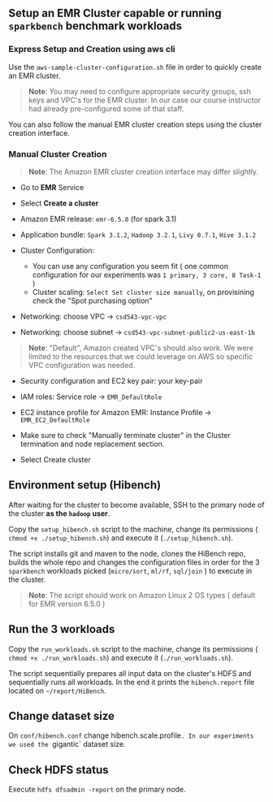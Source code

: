## Setup an EMR Cluster capable or running `sparkbench` benchmark workloads



### Express Setup and Creation using aws cli

Use the `aws-sample-cluster-configuration.sh` file in order to quickly create an EMR cluster. 

> **Note**: You may need to configure appropriate security groups, ssh keys and VPC's for the EMR cluster. In our case our course instructor had already pre-configured some of that staff. 

You can also follow the manual EMR cluster creation steps using the cluster creation interface.



### Manual  Cluster Creation

> **Note**: The Amazon EMR cluster creation interface may differ slightly. 

- Go to **EMR** Service

- Select **Create a cluster**

- Amazon EMR release: `emr-6.5.0` (for spark 3.1)

- Application bundle: `Spark 3.1.2`, `Hadoop 3.2.1`, `Livy 0.7.1`, `Hive 3.1.2`
- Cluster Configuration: 
  - You can use any configuration you seem fit ( one common configuration for our experiments was `1 primary, 3 core, 8 Task-1` )
  - Cluster scaling: `Select Set cluster size manually`, on provisining check the "Spot purchasing option"

- Networking: choose VPC -> `csd543-vpc-vpc`  

- Networking: choose subnet -> `csd543-vpc-subnet-public2-us-east-1b`

> **Note**: "Default", Amazon created VPC's should also work. We were limited to the resources that we could leverage on AWS so specific VPC configuration was needed.

- Security configuration and EC2 key pair: your key-pair

- IAM roles: Service role -> `EMR_DefaultRole`

- EC2 instance profile for Amazon EMR: Instance Profile -> `EMR_EC2_DefaultRole`

- Make sure to check "Manually terminate cluster" in the Cluster termination and node replacement section.

- Select Create cluster  



## Environment setup (Hibench)  

After waiting for the cluster to become available, SSH to the primary node of the cluster **as the `hadoop` user**.  

Copy the `setup_hibench.sh` script to the machine, change its permissions ( `chmod +x ./setup_hibench.sh`) and execute it (`./setup_hibench.sh`). 

The script installs git and maven to the node, clones the HiBench repo, builds the whole repo and changes the configuration files in order for the 3 `sparkbench`  workloads picked (`micro/sort`, `ml/rf`, `sql/join` ) to execute in the cluster. 

> **Note**: The script should work on Amazon Linux 2 OS types ( default for EMR version 6.5.0 )  



## Run the 3 workloads   

Copy the `run_workloads.sh` script to the machine, change its permissions ( `chmod +x ./run_workloads.sh`) and execute it (`./run_workloads.sh`). 

The script sequentially prepares all input data on the cluster's HDFS and sequentially runs all workloads. In the end it prints the `hibench.report` file located on `~/report/HiBench`.

## Change dataset size

On `conf/hibench.conf` change hibench.scale.profile`. In our experiments we used the `gigantic` dataset size.



## Check HDFS status

Execute `hdfs dfsadmin -report` on the primary node.